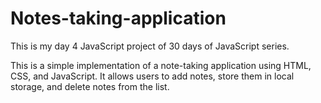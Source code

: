 # Notes-taking-application
This is my day 4 JavaScript project of 30 days of JavaScript series.

This is a simple implementation of a note-taking application using HTML, CSS, and JavaScript. It allows users to add notes, store them in local storage, and delete notes from the list.
